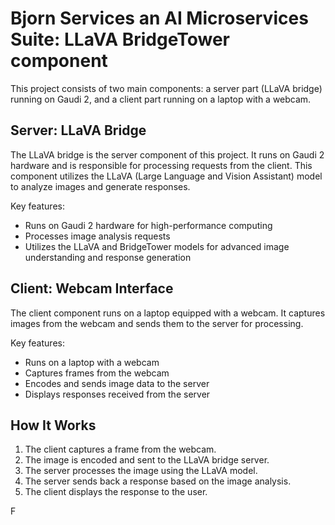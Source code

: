 # Bjorn Services an AI Microservices Suite: LLaVA BridgeTower component

This project consists of two main components: a server part (LLaVA bridge) running on Gaudi 2, and a client part running on a laptop with a webcam.

## Server: LLaVA Bridge

The LLaVA bridge is the server component of this project. It runs on Gaudi 2 hardware and is responsible for processing requests from the client. This component utilizes the LLaVA (Large Language and Vision Assistant) model to analyze images and generate responses.

Key features:
- Runs on Gaudi 2 hardware for high-performance computing
- Processes image analysis requests
- Utilizes the LLaVA and BridgeTower models for advanced image understanding and response generation

## Client: Webcam Interface

The client component runs on a laptop equipped with a webcam. It captures images from the webcam and sends them to the server for processing.

Key features:
- Runs on a laptop with a webcam
- Captures frames from the webcam
- Encodes and sends image data to the server
- Displays responses received from the server

## How It Works

1. The client captures a frame from the webcam.
2. The image is encoded and sent to the LLaVA bridge server.
3. The server processes the image using the LLaVA model.
4. The server sends back a response based on the image analysis.
5. The client displays the response to the user.

F
